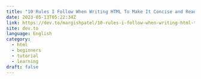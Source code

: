 ```yaml
---
title: "10 Rules I Follow When Writing HTML To Make It Concise and Readable🚀💡"
date: 2023-05-13T05:22:34Z
link: https://dev.to/margishpatel/10-rules-i-follow-when-writing-html-to-make-it-concise-and-readable-309k?utm_medium=RSS&utm_source=news.12bit.vn
site: dev.to
language: English
category:
  - html
  - beginners
  - tutorial
  - learning
draft: false
---
```

